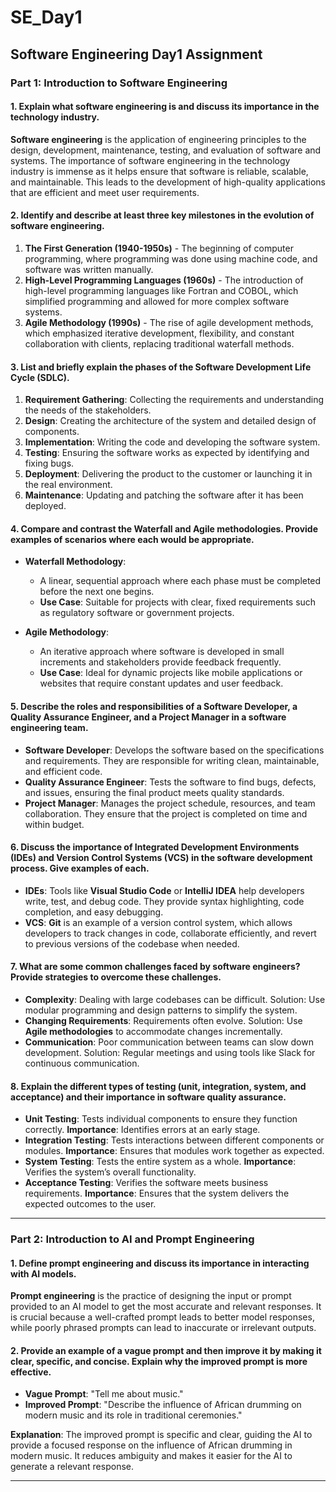 # SE_Day1
## Software Engineering Day1 Assignment

### Part 1: Introduction to Software Engineering

#### 1. Explain what software engineering is and discuss its importance in the technology industry.

**Software engineering** is the application of engineering principles to the design, development, maintenance, testing, and evaluation of software and systems. The importance of software engineering in the technology industry is immense as it helps ensure that software is reliable, scalable, and maintainable. This leads to the development of high-quality applications that are efficient and meet user requirements.

#### 2. Identify and describe at least three key milestones in the evolution of software engineering.

1. **The First Generation (1940-1950s)** - The beginning of computer programming, where programming was done using machine code, and software was written manually.
2. **High-Level Programming Languages (1960s)** - The introduction of high-level programming languages like Fortran and COBOL, which simplified programming and allowed for more complex software systems.
3. **Agile Methodology (1990s)** - The rise of agile development methods, which emphasized iterative development, flexibility, and constant collaboration with clients, replacing traditional waterfall methods.

#### 3. List and briefly explain the phases of the Software Development Life Cycle (SDLC).

1. **Requirement Gathering**: Collecting the requirements and understanding the needs of the stakeholders.
2. **Design**: Creating the architecture of the system and detailed design of components.
3. **Implementation**: Writing the code and developing the software system.
4. **Testing**: Ensuring the software works as expected by identifying and fixing bugs.
5. **Deployment**: Delivering the product to the customer or launching it in the real environment.
6. **Maintenance**: Updating and patching the software after it has been deployed.

#### 4. Compare and contrast the Waterfall and Agile methodologies. Provide examples of scenarios where each would be appropriate.

- **Waterfall Methodology**:
    - A linear, sequential approach where each phase must be completed before the next one begins.
    - **Use Case**: Suitable for projects with clear, fixed requirements such as regulatory software or government projects.

- **Agile Methodology**:
    - An iterative approach where software is developed in small increments and stakeholders provide feedback frequently.
    - **Use Case**: Ideal for dynamic projects like mobile applications or websites that require constant updates and user feedback.

#### 5. Describe the roles and responsibilities of a Software Developer, a Quality Assurance Engineer, and a Project Manager in a software engineering team.

- **Software Developer**: Develops the software based on the specifications and requirements. They are responsible for writing clean, maintainable, and efficient code.
- **Quality Assurance Engineer**: Tests the software to find bugs, defects, and issues, ensuring the final product meets quality standards.
- **Project Manager**: Manages the project schedule, resources, and team collaboration. They ensure that the project is completed on time and within budget.

#### 6. Discuss the importance of Integrated Development Environments (IDEs) and Version Control Systems (VCS) in the software development process. Give examples of each.

- **IDEs**: Tools like **Visual Studio Code** or **IntelliJ IDEA** help developers write, test, and debug code. They provide syntax highlighting, code completion, and easy debugging.
- **VCS**: **Git** is an example of a version control system, which allows developers to track changes in code, collaborate efficiently, and revert to previous versions of the codebase when needed.

#### 7. What are some common challenges faced by software engineers? Provide strategies to overcome these challenges.

- **Complexity**: Dealing with large codebases can be difficult. Solution: Use modular programming and design patterns to simplify the system.
- **Changing Requirements**: Requirements often evolve. Solution: Use **Agile methodologies** to accommodate changes incrementally.
- **Communication**: Poor communication between teams can slow down development. Solution: Regular meetings and using tools like Slack for continuous communication.

#### 8. Explain the different types of testing (unit, integration, system, and acceptance) and their importance in software quality assurance.

- **Unit Testing**: Tests individual components to ensure they function correctly. **Importance**: Identifies errors at an early stage.
- **Integration Testing**: Tests interactions between different components or modules. **Importance**: Ensures that modules work together as expected.
- **System Testing**: Tests the entire system as a whole. **Importance**: Verifies the system’s overall functionality.
- **Acceptance Testing**: Verifies the software meets business requirements. **Importance**: Ensures that the system delivers the expected outcomes to the user.

---

### Part 2: Introduction to AI and Prompt Engineering

#### 1. Define prompt engineering and discuss its importance in interacting with AI models.

**Prompt engineering** is the practice of designing the input or prompt provided to an AI model to get the most accurate and relevant responses. It is crucial because a well-crafted prompt leads to better model responses, while poorly phrased prompts can lead to inaccurate or irrelevant outputs.

#### 2. Provide an example of a vague prompt and then improve it by making it clear, specific, and concise. Explain why the improved prompt is more effective.

- **Vague Prompt**: "Tell me about music."
- **Improved Prompt**: "Describe the influence of African drumming on modern music and its role in traditional ceremonies."

**Explanation**: The improved prompt is specific and clear, guiding the AI to provide a focused response on the influence of African drumming in modern music. It reduces ambiguity and makes it easier for the AI to generate a relevant response.

---

